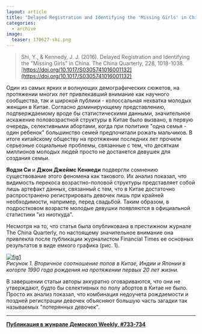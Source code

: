 ```yaml
---
layout: article
title: "Delayed Registration and Identifying the 'Missing Girls' in China""
categories: 
  - archive
image:
  teaser: 170627-shi.png
---
```


> Shi, Y., & Kennedy, J. J. (2016). Delayed Registration and Identifying the "Missing Girls" in China. The China Quarterly, 228, 1018-1038. [https://doi.org/10.1017/S0305741016001132](https://doi.org/10.1017/S0305741016001132)

Один из самых ярких и волнующих демографических сюжетов, на протяжении многих лет привлекавший внимание как научного сообщества, так и широкой публики - колоссальная нехватка молодых женщин в Китае. Согласно доминирующему представлению, подтверждаемому вроде бы статистическими данными, значительное искажение половозрастной структуры в Китае было вызвано, в первую очередь, селективными абортами, когда при политике "одна семья - один ребенок" большинство семей предпочитали рожать мальчиков. В итоге китайскому обществу на протяжении последних лет прочили серьезные социальные проблемы, связанные с тем, что десяткам миллионов молодых людей просто не достанется девушек для создания семьи.

**Яодзи Си** и **Джон Джеймс Кеннеди** подвергли сомнению существование этого феномена как такового. Их анализ показал, что видимость перекоса возрастно-половой структуры представляет собой лишь артефакт данных, связанный с тем, что в Китае достаточно распространено регистрировать девочек лишь при крайней необходимости, например, перед свадьбой. Таким образом, в подростковом возрасте молодые девушки появляются в официальной статистики "из ниоткуда".

Несмотря на то, что статья была опубликована в престижном журнале The China Quarterly, по настоящему значительное внимание она привлекла после публикации журналистом Financial Times ее основных результатов в виде емкого графика (рис. 1).

[![fig1][f1]][f1]  
*Рисунок 1. Вторичное соотношение полов в Китае, Индии и Японии в когорте 1990 года рождения на протяжении первых 20 лет жизни.*

В завершении статьи авторы аккуратно оговариваются, что они не утверждают, будто бы селективных по полу абортов в Китае не было. Просто их анализ показал, что комбинация недоучета рождаемости и поздней регистрации девочек объясняют большую часть загадки так называемых "потерянных девочек".


[f1]: /dem-digest/images/2017/733-fig-01.png


***
**[Публикация в жунрале Демоскоп Weekly, #733-734](http://demoscope.ru/weekly/2017/0733/digest01.php)**  

